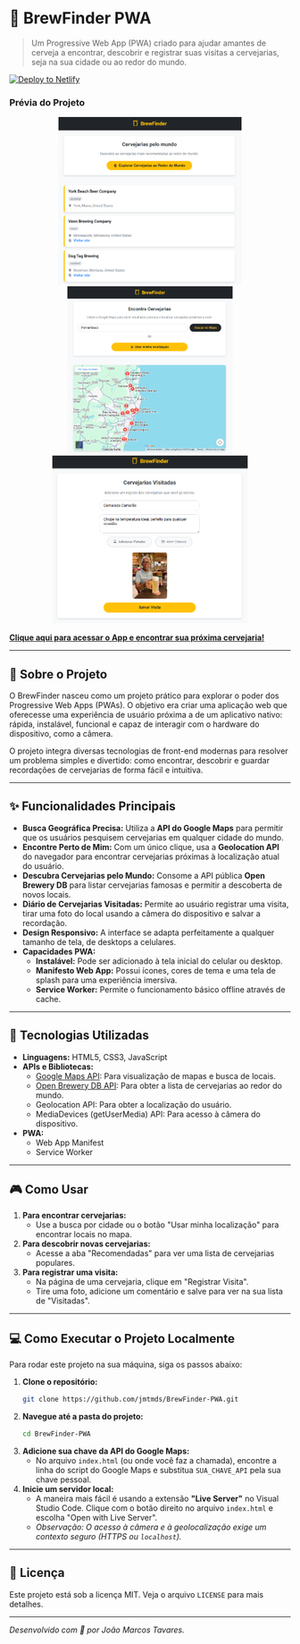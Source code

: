 # 🍺 BrewFinder PWA

> Um Progressive Web App (PWA) criado para ajudar amantes de cerveja a encontrar, descobrir e registrar suas visitas a cervejarias, seja na sua cidade ou ao redor do mundo.

[![Deploy to Netlify](https://img.shields.io/badge/Deploy-Netlify-brightgreen)](https://brewfinderpwa.netlify.app/)

### Prévia do Projeto

<p align="center">
  <img src="BrewFinder/assets/Recomendadas.png" alt="Tela de cervejarias recomendadas" width="auto" height="300px" style="display: inline-block; margin: 0 10px;">
  <img src="BrewFinder/assets/Mapa.png" alt="Mapa com cervejarias" width="auto" height="300px" style="display: inline-block; margin: 0 10px;">
  <img src="BrewFinder/assets/Visitadas.png" alt="Tela de cervejarias visitadas com foto" width="auto" height="300px" style="display: inline-block; margin: 0 10px;">
</p>

**[Clique aqui para acessar o App e encontrar sua próxima cervejaria!](https://brewfinderpwa.netlify.app/)**

---

## 📜 Sobre o Projeto

O BrewFinder nasceu como um projeto prático para explorar o poder dos Progressive Web Apps (PWAs). O objetivo era criar uma aplicação web que oferecesse uma experiência de usuário próxima a de um aplicativo nativo: rápida, instalável, funcional e capaz de interagir com o hardware do dispositivo, como a câmera.

O projeto integra diversas tecnologias de front-end modernas para resolver um problema simples e divertido: como encontrar, descobrir e guardar recordações de cervejarias de forma fácil e intuitiva.

---

## ✨ Funcionalidades Principais

-   **Busca Geográfica Precisa:** Utiliza a **API do Google Maps** para permitir que os usuários pesquisem cervejarias em qualquer cidade do mundo.
-   **Encontre Perto de Mim:** Com um único clique, usa a **Geolocation API** do navegador para encontrar cervejarias próximas à localização atual do usuário.
-   **Descubra Cervejarias pelo Mundo:** Consome a API pública **Open Brewery DB** para listar cervejarias famosas e permitir a descoberta de novos locais.
-   **Diário de Cervejarias Visitadas:** Permite ao usuário registrar uma visita, tirar uma foto do local usando a câmera do dispositivo e salvar a recordação.
-   **Design Responsivo:** A interface se adapta perfeitamente a qualquer tamanho de tela, de desktops a celulares.
-   **Capacidades PWA:**
    -   **Instalável:** Pode ser adicionado à tela inicial do celular ou desktop.
    -   **Manifesto Web App:** Possui ícones, cores de tema e uma tela de splash para uma experiência imersiva.
    -   **Service Worker:** Permite o funcionamento básico offline através de cache.

---

## 🚀 Tecnologias Utilizadas

-   **Linguagens:** HTML5, CSS3, JavaScript
-   **APIs e Bibliotecas:**
    -   [Google Maps API](https://developers.google.com/maps): Para visualização de mapas e busca de locais.
    -   [Open Brewery DB API](https://www.openbrewerydb.org/): Para obter a lista de cervejarias ao redor do mundo.
    -   Geolocation API: Para obter a localização do usuário.
    -   MediaDevices (getUserMedia) API: Para acesso à câmera do dispositivo.
-   **PWA:**
    -   Web App Manifest
    -   Service Worker

---

## 🎮 Como Usar

1.  **Para encontrar cervejarias:**
    -   Use a busca por cidade ou o botão "Usar minha localização" para encontrar locais no mapa.
2.  **Para descobrir novas cervejarias:**
    -   Acesse a aba "Recomendadas" para ver uma lista de cervejarias populares.
3.  **Para registrar uma visita:**
    -   Na página de uma cervejaria, clique em "Registrar Visita".
    -   Tire uma foto, adicione um comentário e salve para ver na sua lista de "Visitadas".

---

## 💻 Como Executar o Projeto Localmente

Para rodar este projeto na sua máquina, siga os passos abaixo:

1.  **Clone o repositório:**
    ```bash
    git clone https://github.com/jmtmds/BrewFinder-PWA.git
    ```
2.  **Navegue até a pasta do projeto:**
    ```bash
    cd BrewFinder-PWA
    ```
3.  **Adicione sua chave da API do Google Maps:**
    -   No arquivo `index.html` (ou onde você faz a chamada), encontre a linha do script do Google Maps e substitua `SUA_CHAVE_API` pela sua chave pessoal.
4.  **Inicie um servidor local:**
    -   A maneira mais fácil é usando a extensão **"Live Server"** no Visual Studio Code. Clique com o botão direito no arquivo `index.html` e escolha "Open with Live Server".
    -   *Observação: O acesso à câmera e à geolocalização exige um contexto seguro (HTTPS ou `localhost`).*

---

## 📄 Licença

Este projeto está sob a licença MIT. Veja o arquivo `LICENSE` para mais detalhes.

---

_Desenvolvido com 💛 por João Marcos Tavares._
